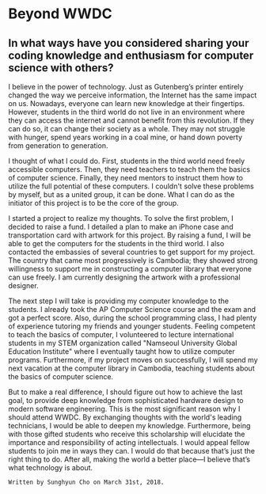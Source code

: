 # Beyond WWDC
## In what ways have you considered sharing your coding knowledge and enthusiasm for computer science with others?
>
I believe in the power of technology. Just as Gutenberg’s printer entirely changed the way we perceive information, the Internet has the same impact on us. Nowadays, everyone can learn new knowledge at their fingertips. However, students in the third world do not live in an environment where they can access the internet and cannot benefit from this revolution. If they can do so, it can change their society as a whole. They may not struggle with hunger, spend years working in a coal mine, or hand down poverty from generation to generation. 
>
I thought of what I could do. First, students in the third world need freely accessible computers. Then, they need teachers to teach them the basics of computer science. Finally, they need mentors to instruct them how to utilize the full potential of these computers. I couldn't solve these problems by myself, but as a united group, it can be done.  What I can do as the initiator of this project is to be the core of the group.
>
I started a project to realize my thoughts. To solve the first problem, I decided to raise a fund. I detailed a plan to make an iPhone case and transportation card with artwork for this project. By raising a fund, I will be able to get the computers for the students in the third world.  I also contacted the embassies of several countries to get support for my project. The country that came most progressively is Cambodia; they showed strong willingness to support me in constructing a computer library that everyone can use freely. I am currently designing the artwork with a professional designer.
>
The next step I will take is providing my computer knowledge to the students.  I already took the AP Computer Science course and the exam and got a perfect score. Also, during the school programming class, I had plenty of experience tutoring my friends and younger students. Feeling competent to teach the basics of computer, I volunteered to lecture international students in my STEM organization called "Namseoul University Global Education Institute" where I eventually taught how to utilize computer programs. Furthermore, if my project moves on successfully, I will spend my next vacation at the computer library in Cambodia, teaching students about the basics of computer science.
>
But to make a real difference, I should figure out how to achieve the last goal, to provide deep knowledge from sophisticated hardware design to modern software engineering. This is the most significant reason why I should attend WWDC. By exchanging thoughts with the world's leading technicians, I would be able to deepen my knowledge. Furthermore, being with those gifted students who receive this scholarship will elucidate the importance and responsibility of acting intellectuals. I would appeal fellow students to join me in ways they can. I would do that because that’s just the right thing to do. After all, making the world a better place—I believe that’s what technology is about.
>

    Written by Sunghyun Cho on March 31st, 2018.
